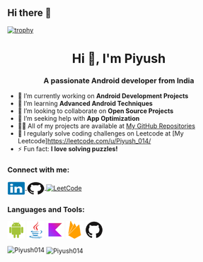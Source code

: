 ## Hi there 👋

[![trophy](https://github-profile-trophy.vercel.app/?username=Piyush014&theme=onedark)](https://github.com/ryo-ma/github-profile-trophy)

<h1 align="center">Hi 👋, I'm Piyush</h1>
<h3 align="center">A passionate Android developer from India</h3>

- 🔭 I’m currently working on **Android Development Projects**
- 🌱 I’m learning **Advanced Android Techniques**
- 👯 I’m looking to collaborate on **Open Source Projects**
- 🤝 I’m seeking help with **App Optimization**
- 👨‍💻 All of my projects are available at [My GitHub Repositories](https://github.com/Piyush014?tab=repositories)
- 📝 I regularly solve coding challenges on Leetcode at [My Leetcode]https://leetcode.com/u/Piyush_014/
- ⚡ Fun fact: **I love solving puzzles!**
<h3 align="left">Connect with me:</h3>
<p align="left">
<a href="https://www.linkedin.com/in/sonipiyush014/" target="blank">
    <img align="center" src="https://raw.githubusercontent.com/devicons/devicon/master/icons/linkedin/linkedin-original.svg" alt="LinkedIn" height="30" width="40" />
</a>
<a href="https://github.com/Piyush014/Piyush014/" target="blank">
    <img align="center" src="https://raw.githubusercontent.com/devicons/devicon/master/icons/github/github-original.svg" alt="GitHub" height="30" width="40" />
</a>
<a href="https://leetcode.com/u/Piyush_014/" target="blank">
    <img align="center" src="https://cdn.iconscout.com/icon/free/png-256/free-leetcode-3521542-2944960.png?f=webp" alt="LeetCode" height="30" width="40" />
</a>
</p>



<h3 align="left">Languages and Tools:</h3>
<p align="left">
<a href="https://developer.android.com" target="_blank" rel="noreferrer"><img src="https://raw.githubusercontent.com/devicons/devicon/master/icons/android/android-original.svg" alt="android" width="40" height="40"/></a>
<a href="https://www.java.com" target="_blank" rel="noreferrer"><img src="https://raw.githubusercontent.com/devicons/devicon/master/icons/java/java-original.svg" alt="java" width="40" height="40"/></a>
<a href="https://kotlinlang.org/" target="_blank" rel="noreferrer"><img src="https://raw.githubusercontent.com/devicons/devicon/master/icons/kotlin/kotlin-original.svg" alt="kotlin" width="40" height="40"/></a>
<a href="https://firebase.google.com/" target="_blank" rel="noreferrer"><img src="https://raw.githubusercontent.com/devicons/devicon/master/icons/firebase/firebase-plain.svg" alt="firebase" width="40" height="40"/></a>
<a href="https://www.github.com" target="_blank" rel="noreferrer"><img src="https://raw.githubusercontent.com/devicons/devicon/master/icons/github/github-original.svg" alt="github" width="40" height="40"/></a>
</p>

<p><img align="left" src="https://github-readme-stats.vercel.app/api/top-langs?username=Piyush014&show_icons=true&locale=en&layout=compact" alt="Piyush014" /></p>

<p>&nbsp;<img align="center" src="https://github-readme-stats.vercel.app/api?username=Piyush014&show_icons=true&locale=en" alt="Piyush014" /></p>
